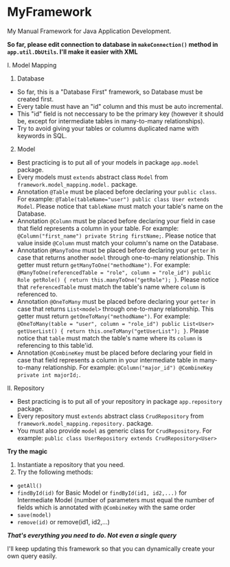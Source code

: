 # MyFramework
My Manual Framework for Java Application Development.

**So far, please edit connection to database in ```makeConnection()``` method in ```app.util.DbUtils```. I'll make it easier with XML**

I. Model Mapping
1. Database
- So far, this is a "Database First" framework, so Database must be created first.
- Every table must have an "id" column and this must be auto incremental.
- This "id" field is not neccessary to be the primary key (however it should be, except for intermediate tables in many-to-many relationships).
- Try to avoid giving your tables or columns duplicated name with keywords in SQL.
2. Model
- Best practicing is to put all of your models in package ```app.model``` package.
- Every models must ```extends``` abstract class ```Model``` from ```framework.model_mapping.model.``` package.
- Annotation ```@Table``` must be placed before declaring your ```public class```. For example:
      ```
      @Table(tableName="user")
      public class User extends Model
      ```. Please notice that ```tableName``` must match your table's name on the Database.
- Annotation ```@Column``` must be placed before declaring your field in case that field represents a column in your table. For example:
      ```
      @Column("first_name")
      private String firstName;
      ```. Please notice that value inside ```@Column``` must match your column's name on the Database.
- Annotation ```@ManyToOne``` must be placed before declaring your ```getter``` in case that returns another ```model``` through one-to-many relationship. This getter must return ```getManyToOne("methodName")```. For example:
      ```
      @ManyToOne(referencedTable = "role", column = "role_id")
      public Role getRole() {
        return this.manyToOne("getRole");
      }
      ```. Please notice that ```referencedTable``` must match the table's name where ```column``` is referenced to.
- Annotation ```@OneToMany``` must be placed before declaring your ```getter``` in case that returns  ```List<model>``` through one-to-many relationship. This getter must return ```getOneToMany("methodName")```. For example:
      ```
      @OneToMany(table = "user", column = "role_id")
      public List<User> getUserList() {
        return this.oneToMany("getUserList");
      }
      ```. Please notice that ```table``` must match the table's name where its ```column``` is referencing to this table'id.
- Annotation ```@CombineKey```  must be placed before declaring your field in case that field represents a column in your intermediate table in many-to-many relationship. For example:
      ```
      @Column("major_id")
      @CombineKey
      private int majorId;
      ```.  
      
      
II. Repository
- Best practicing is to put all of your repository in package ```app.repository``` package.
- Every repository must ```extends``` abstract class ```CrudRepository``` from ```framework.model_mapping.repository.``` package.
- You must also provide ```model``` as generic class for ```CrudRepository```. For example:
      ```
      public class UserRepository extends CrudRepository<User>
      ```
      
**Try the magic**      
1. Instantiate a repository that you need.
2. Try the following methods:
  - ```getAll()```
  - ```findById(id)``` for Basic Model or ```findById(id1, id2,...)``` for Intermediate Model (number of parameters must equal the number of fields which is annotated with ```@CombineKey``` with the same order
  - ```save(model)```
  - ```remove(id)``` or remove(id1, id2,...)
  
***That's everything you need to do. Not even a single query***

I'll keep updating this framework so that you can dynamically create your own query easily.  
